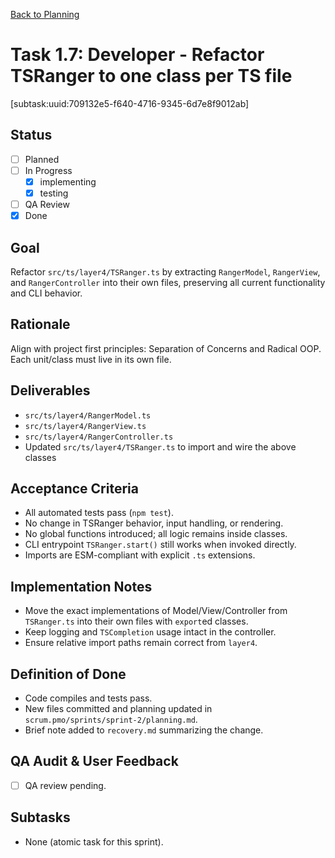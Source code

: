 [Back to Planning](./planning.md)

# Task 1.7: Developer - Refactor TSRanger to one class per TS file

[subtask:uuid:709132e5-f640-4716-9345-6d7e8f9012ab]

## Status
- [ ] Planned
- [ ] In Progress
  - [x] implementing
  - [x] testing
- [ ] QA Review
- [x] Done

## Goal
Refactor `src/ts/layer4/TSRanger.ts` by extracting `RangerModel`, `RangerView`, and `RangerController` into their own files, preserving all current functionality and CLI behavior.

## Rationale
Align with project first principles: Separation of Concerns and Radical OOP. Each unit/class must live in its own file.

## Deliverables
- `src/ts/layer4/RangerModel.ts`
- `src/ts/layer4/RangerView.ts`
- `src/ts/layer4/RangerController.ts`
- Updated `src/ts/layer4/TSRanger.ts` to import and wire the above classes

## Acceptance Criteria
- All automated tests pass (`npm test`).
- No change in TSRanger behavior, input handling, or rendering.
- No global functions introduced; all logic remains inside classes.
- CLI entrypoint `TSRanger.start()` still works when invoked directly.
- Imports are ESM-compliant with explicit `.ts` extensions.

## Implementation Notes
- Move the exact implementations of Model/View/Controller from `TSRanger.ts` into their own files with `export`ed classes.
- Keep logging and `TSCompletion` usage intact in the controller.
- Ensure relative import paths remain correct from `layer4`.

## Definition of Done
- Code compiles and tests pass.
- New files committed and planning updated in `scrum.pmo/sprints/sprint-2/planning.md`.
- Brief note added to `recovery.md` summarizing the change.

## QA Audit & User Feedback
- [ ] QA review pending.

## Subtasks
- None (atomic task for this sprint).